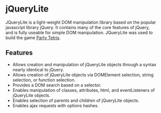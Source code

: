 # jQueryLite

JQueryLite is a light-weight DOM manipulation library based on the popular javascript library jQuery.  It contains many of the core features of jQuery, and is fully useable for simple DOM manipulation.  JQueryLite was used to build the game <a href='http://pmckelvy1.github.io/PartyTetris/'>Party Tetris</a>.

## Features

* Allows creation and manipulation of jQueryLite objects through a syntax nearly identical to jQuery.
* Allows creation of jQueryLite objects via DOMElement selection, string selection, or function selection.
* Provides a DOM search based on a selector.
* Enables manipulation of classes, attributes, html, and eventListeners of jQueryLite objects.
* Enables selection of parents and children of jQueryLite objects.
* Enables ajax requests with options hashes.

